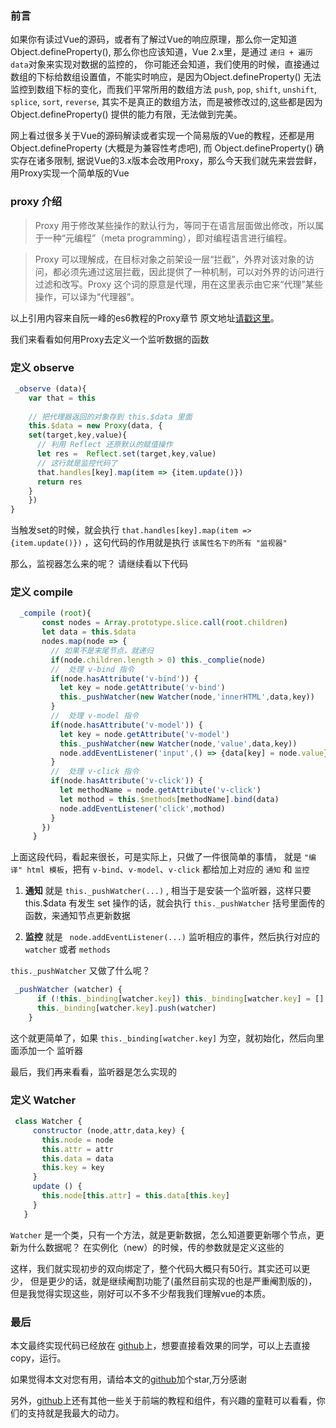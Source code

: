 ### 前言
如果你有读过Vue的源码，或者有了解过Vue的响应原理，那么你一定知道Object.defineProperty(),
那么你也应该知道，Vue 2.x里，是通过 `递归 + 遍历 data`对象来实现对数据的监控的，
你可能还会知道，我们使用的时候，直接通过数组的下标给数组设置值，不能实时响应，是因为Object.defineProperty()
无法监控到数组下标的变化，而我们平常所用的数组方法 `push`, `pop`, `shift`, `unshift`, `splice`, `sort`, `reverse`,
其实不是真正的数组方法，而是被修改过的,这些都是因为 Object.defineProperty() 提供的能力有限，无法做到完美。
  
网上看过很多关于Vue的源码解读或者实现一个简易版的Vue的教程，还都是用 Object.defineProperty (大概是为兼容性考虑吧), 
而 Object.defineProperty() 确实存在诸多限制, 据说Vue的3.x版本会改用Proxy，那么今天我们就先来尝尝鲜，用Proxy实现一个简单版的Vue

### proxy 介绍

> Proxy 用于修改某些操作的默认行为，等同于在语言层面做出修改，所以属于一种“元编程”（meta programming），即对编程语言进行编程。
  
> Proxy 可以理解成，在目标对象之前架设一层“拦截”，外界对该对象的访问，都必须先通过这层拦截，因此提供了一种机制，可以对外界的访问进行过滤和改写。Proxy 这个词的原意是代理，用在这里表示由它来“代理”某些操作，可以译为“代理器”。

以上引用内容来自阮一峰的es6教程的Proxy章节 原文地址[请戳这里](http://es6.ruanyifeng.com/#docs/proxy)。

我们来看看如何用Proxy去定义一个监听数据的函数

### 定义 observe
```javascript
 _observe (data){
    var that = this
    
    // 把代理器返回的对象存到 this.$data 里面
    this.$data = new Proxy(data, {
    set(target,key,value){
      // 利用 Reflect 还原默认的赋值操作
      let res =  Reflect.set(target,key,value)
      // 这行就是监控代码了
      that.handles[key].map(item => {item.update()})
      return res
    }
    })
}
```

当触发set的时候，就会执行 `that.handles[key].map(item => {item.update()})` ，这句代码的作用就是执行 `该属性名下的所有 "监视器" `

那么，监视器怎么来的呢？ 请继续看以下代码

### 定义 compile
```javascript
  _compile (root){
       const nodes = Array.prototype.slice.call(root.children)
       let data = this.$data
       nodes.map(node => {
         // 如果不是末尾节点，就递归
         if(node.children.length > 0) this._complie(node)
         //  处理 v-bind 指令
         if(node.hasAttribute('v-bind')) {
           let key = node.getAttribute('v-bind')
           this._pushWatcher(new Watcher(node,'innerHTML',data,key))
         }
         //  处理 v-model 指令
         if(node.hasAttribute('v-model')) {
           let key = node.getAttribute('v-model')
           this._pushWatcher(new Watcher(node,'value',data,key))
           node.addEventListener('input',() => {data[key] = node.value})
         }
         //  处理 v-click 指令
         if(node.hasAttribute('v-click')) {
           let methodName = node.getAttribute('v-click')
           let mothod = this.$methods[methodName].bind(data)
           node.addEventListener('click',mothod)
         }
       })
     }
```
上面这段代码，看起来很长，可是实际上，只做了一件很简单的事情，
就是 `"编译" html 模板`，把有 `v-bind`、`v-model`、`v-click` 都给加上对应的 `通知` 和 `监控`

1. **通知** 就是 `this._pushWatcher(...)` , 相当于是安装一个监听器，这样只要 this.$data 有发生 set 操作的话，就会执行
`this._pushWatcher` 括号里面传的函数，来通知节点更新数据

2. **监控** 就是 ` node.addEventListener(...)` 监听相应的事件，然后执行对应的 `watcher` 或者 `methods`

`this._pushWatcher` 又做了什么呢？

```javascript
 _pushWatcher (watcher) {
      if (!this._binding[watcher.key]) this._binding[watcher.key] = []
      this._binding[watcher.key].push(watcher)
    }
```

这个就更简单了，如果 `this._binding[watcher.key]` 为空，就初始化，然后向里面添加一个 监听器

最后，我们再来看看，监听器是怎么实现的

### 定义 Watcher
```javascript
 class Watcher {
     constructor (node,attr,data,key) {
       this.node = node
       this.attr = attr
       this.data = data
       this.key = key
     }
     update () {
       this.node[this.attr] = this.data[this.key]
     }
   }
```
`Watcher` 是一个类，只有一个方法，就是更新数据，怎么知道要更新哪个节点，更新为什么数据呢？
在实例化（new）的时候，传的参数就是定义这些的

这样，我们就实现初步的双向绑定了，整个代码大概只有50行。其实还可以更少，
但是更少的话，就是继续阉割功能了(虽然目前实现的也是严重阉割版的)，
但是我觉得实现这些，刚好可以不多不少帮我我们理解vue的本质。

### 最后

本文最终实现代码已经放在 [github](https://github.com/noahlam/practice-truth/blob/master/code/vue-class-proxy.html)上，想要直接看效果的同学，可以上去直接copy，运行。

如果觉得本文对您有用，请给本文的[github](https://github.com/noahlam/articles)加个star,万分感谢

另外，[github](https://github.com/noahlam/articles)上还有其他一些关于前端的教程和组件，有兴趣的童鞋可以看看，你们的支持就是我最大的动力。